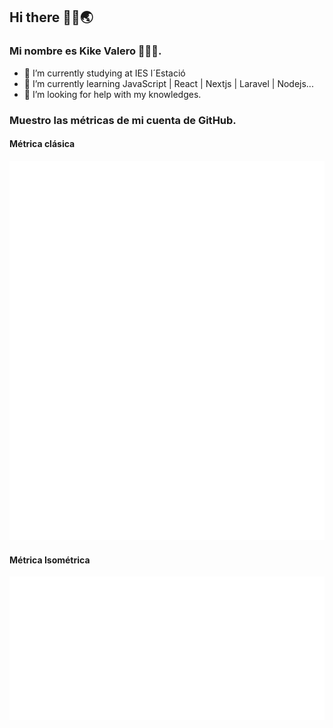 ## Hi there 👋🏽🌏

### Mi nombre es Kike Valero 🧑🏽‍💻.

- 🔭 I’m currently studying at IES l´Estació
- 🌱 I’m currently learning JavaScript | React | Nextjs | Laravel | Nodejs...
- 🤔 I’m looking for help with my knowledges.

### Muestro las métricas de mi cuenta de GitHub.

#### Métrica clásica

![Metrics](./github-metrics.svg?unique=1)

#### Métrica Isométrica

![Metrics](./metrics.plugin.isocalendar.svg?unique=2)


